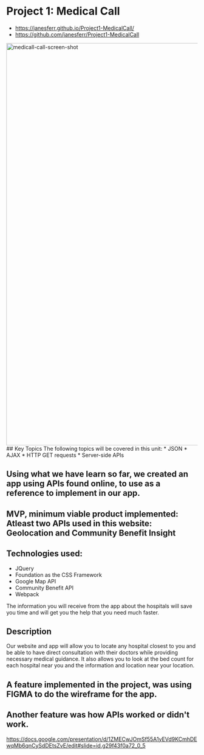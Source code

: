 # Project 1: Medical Call

* https://janesferr.github.io/Project1-MedicalCall/
* https://github.com/janesferr/Project1-MedicalCall

<img width="1058" alt="medicall-call-screen-shot" src="https://user-images.githubusercontent.com/76419703/106395150-a8b85e80-63ce-11eb-8144-0064379b7283.png">
## Key Topics
The following topics will be covered in this unit:
* JSON
* AJAX
* HTTP GET requests
* Server-side APIs

## Using what we have learn so far, we created an app using APIs found online, to use as a reference to implement in our app.

## MVP, minimum viable product implemented:  Atleast two APIs used in this website: Geolocation and Community Benefit Insight

## Technologies used:
 * JQuery 
 * Foundation as the CSS Framework
 * Google Map API
 * Community Benefit API
 * Webpack

The information you will receive from the app about the hospitals will save you time and will get you the help that you need much faster.

## Description
Our website and app will allow you to locate any hospital closest to you and be able to have direct consultation with their doctors while providing necessary medical guidance.  It also allows you to look at the bed count for each hospital near you and the information and location near your location.

## A feature implemented in the project, was using FIGMA to do the wireframe for the app.

## Another feature was how APIs worked or didn't work. 

https://docs.google.com/presentation/d/1ZMECwJOmSf55A1yEVd9KCmhDEwqMb6qnCySdDEtsZvE/edit#slide=id.g29f43f0a72_0_5
